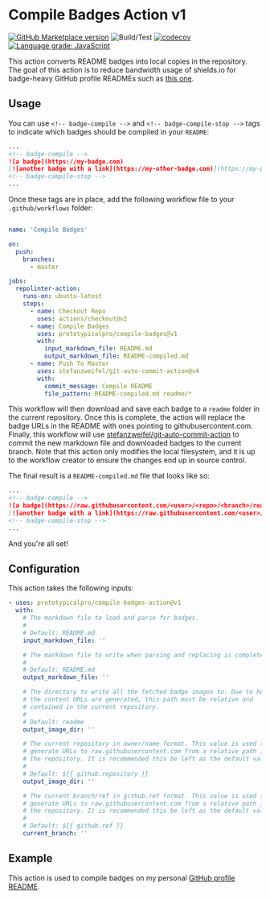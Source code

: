 # Compile Badges Action v1

[![GitHub Marketplace version](https://img.shields.io/github/release/prototypicalpro/compile-badges-action.svg?label=Marketplace&logo=github)](https://github.com/marketplace/actions/compile-badges-action)
![Build/Test](https://github.com/prototypicalpro/compile-badges-action/workflows/Build/Test/badge.svg?event=push)
[![codecov](https://codecov.io/gh/prototypicalpro/compile-badges-action/branch/main/graph/badge.svg)](https://codecov.io/gh/prototypicalpro/compile-badges-action)
[![Language grade: JavaScript](https://img.shields.io/lgtm/grade/javascript/g/prototypicalpro/compile-badges-action.svg?logo=lgtm&logoWidth=18)](https://lgtm.com/projects/g/prototypicalpro/compile-badges-action/context:javascript)

This action converts README badges into local copies in the repository. The goal of this action is to reduce bandwidth usage of shields.io for badge-heavy GitHub profile READMEs such as [this one](https://github.com/prototypicalpro/prototypicalpro).

## Usage

You can use `<!-- badge-compile -->` and `<!-- badge-compile-stop -->` tags to indicate which badges should be compiled in your `README`:
```markdown
...
<!-- badge-compile -->
![a badge](https://my-badge.com)
[![another badge with a link](https://my-other-badge.com)](https://my-project.com)
<!-- badge-compile-stop -->
...
```
Once these tags are in place, add the following workflow file to your `.github/workflows` folder:
```yaml

name: 'Compile Badges'

on:
  push:
    branches:
      - master

jobs:
  repolinter-action:
    runs-on: ubuntu-latest
    steps:
      - name: Checkout Repo
        uses: actions/checkout@v2
      - name: Compile Badges
        uses: prototypicalpro/compile-badges@v1
        with:
          input_markdown_file: README.md
          output_markdown_file: README-compiled.md
      - name: Push To Master
        uses: stefanzweifel/git-auto-commit-action@v4
        with:
          commit_message: Compile README
          file_pattern: README-compiled.md readme/*

```
This workflow will then download and save each badge to a `readme` folder in the current repository. Once this is complete, the action will replace the badge URLs in the README with ones pointing to githubusercontent.com. Finally, this workflow will use [stefanzweifel/git-auto-commit-action](https://github.com/stefanzweifel/git-auto-commit-action) to commit the new markdown file and downloaded badges to the current branch. Note that this action only modifies the local filesystem, and it is up to the workflow creator to ensure the changes end up in source control.

 The final result is a `README-compiled.md` file that looks like so:
```markdown
...
<!-- badge-compile -->
![a badge](https://raw.githubusercontent.com/<user>/<repo>/<branch>/readme/badge-0.svg)
[![another badge with a link](https://raw.githubusercontent.com/<user>/<repo>/<branch>/readme/badge-1.svg)](https://my-project.com)
<!-- badge-compile-stop -->
...
```
And you're all set!

## Configuration

This action takes the following inputs:
```yaml
- uses: prototypicalpro/compile-badges-action@v1
  with:
    # The markdown file to load and parse for badges.
    #
    # Default: README.md
    input_markdown_file: ''

    # The markdown file to write when parsing and replacing is complete.
    #
    # Default: README.md
    output_markdown_file: ''

    # The directory to write all the fetched badge images to. Due to how
    # the content URLs are generated, this path must be relative and
    # contained in the current repository.
    #
    # Default: readme
    output_image_dir: ''

    # The current repository in owner/name format. This value is used to
    # generate URLs to raw.githubusercontent.com from a relative path in
    # the repository. It is recommended this be left as the default value.
    #
    # Default: ${{ github.repository }}
    output_image_dir: ''

    # The current branch/ref in github.ref format. This value is used to
    # generate URLs to raw.githubusercontent.com from a relative path in
    # the repository. It is recommended this be left as the default value.
    #
    # Default: ${{ github.ref }}
    current_branch: ''
```

## Example

This action is used to compile badges on my personal [GitHub profile README](https://github.com/prototypicalpro/prototypicalpro).
